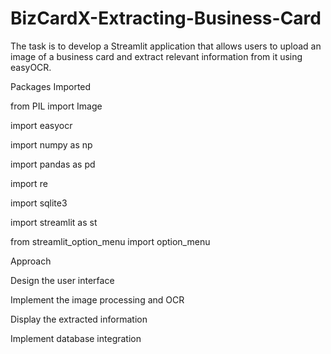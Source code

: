 # BizCardX-Extracting-Business-Card
The task is to develop a Streamlit application that allows users to upload an image of a business card and extract relevant information from it using easyOCR.

Packages Imported

  from PIL import Image
  
  import easyocr
  
  import numpy as np
  
  import pandas as pd
  
  import re
  
  import sqlite3
  
  import streamlit as st
  
  from streamlit_option_menu import option_menu
  
Approach

  Design the user interface
  
  Implement the image processing and OCR
  
  Display the extracted information
  
  Implement database integration
